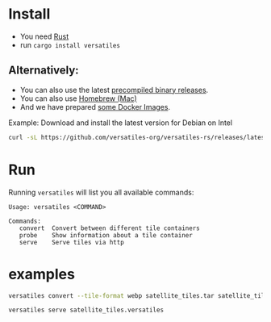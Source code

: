 
# Install

- You need [Rust](https://doc.rust-lang.org/cargo/getting-started/installation.html)
- run `cargo install versatiles`

## Alternatively:

- You can also use the latest [precompiled binary releases](https://github.com/versatiles-org/versatiles-rs/releases/latest/).
- You can also use [Homebrew (Mac)](https://github.com/versatiles-org/versatiles-documentation/blob/main/guides/install_versatiles.md#homebrew-for-macos)
- And we have prepared [some Docker Images](https://github.com/versatiles-org/versatiles-docker).

Example: Download and install the latest version for Debian on Intel
```bash
curl -sL https://github.com/versatiles-org/versatiles-rs/releases/latest/download/versatiles-linux-gnu-x86_64.tar.gz | tar -xzf - -C /usr/local/bin/
```

# Run

Running `versatiles` will list you all available commands:
```
Usage: versatiles <COMMAND>

Commands:
   convert  Convert between different tile containers
   probe    Show information about a tile container
   serve    Serve tiles via http
```

# examples

```bash
versatiles convert --tile-format webp satellite_tiles.tar satellite_tiles.versatiles

versatiles serve satellite_tiles.versatiles
```
